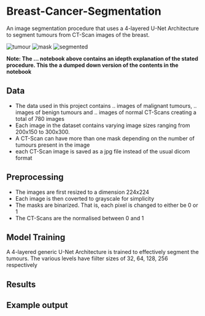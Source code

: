 # Breast-Cancer-Segmentation
An image segmentation procedure that uses a 4-layered U-Net Architecture to segment tumours from CT-Scan images of the breast.

![tumour](https://user-images.githubusercontent.com/61668807/211706649-5d809f94-5f25-4d3c-8c9a-d6b6e8d2b4e6.png)
![mask](https://user-images.githubusercontent.com/61668807/211706663-d321c865-ffe2-4edd-a6ba-8e73cb94dfdd.png)
![segmented](https://user-images.githubusercontent.com/61668807/211706675-690c5ada-c65b-4738-9d3a-2e6561f4093f.png)

<b> Note: The ... notebook above contains an idepth explanation of the stated procedure. This the a dumped down version of the contents in the notebook </b>

## Data
- The data used in this project contains .. images of malignant tumours, .. images of benign tumours and .. images of normal CT-Scans creating a total of 780 images
- Each image in the dataset contains varying image sizes ranging from 200x150 to 300x300.
- A CT-Scan can have more than one mask depending on the number of tumours present in the image
- each CT-Scan image is saved as a jpg file instead of the usual dicom format

## Preprocessing
- The images are first resized to a dimension 224x224
- Each image is then coverted to grayscale for simplicity
- The masks are binarized. That is, each pixel is changed to either be 0 or 1
- The CT-Scans are the normalised between 0 and 1

## Model Training
A 4-layered generic U-Net Architecture is trained to effectively segment the tumours. The various levels have fiilter sizes of 32, 64, 128, 256 respectively

## Results

## Example output
